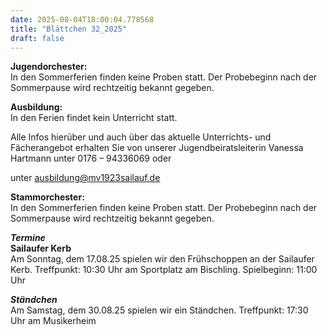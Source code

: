 ```yaml
---
date: 2025-08-04T18:00:04.778568
title: "Blättchen 32_2025"
draft: false
---
```


 

**Jugendorchester:**  
In den Sommerferien finden keine Proben statt. Der Probebeginn nach der Sommerpause wird rechtzeitig bekannt gegeben.

**Ausbildung:**  
In den Ferien findet kein Unterricht statt.

Alle Infos hierüber und auch über das aktuelle Unterrichts- und Fächerangebot erhalten Sie von unserer Jugendbeiratsleiterin Vanessa Hartmann unter 0176 – 94336069 oder 

unter ausbildung@mv1923sailauf.de

**Stammorchester:**  
In den Sommerferien finden keine Proben statt. Der Probebeginn nach der Sommerpause wird rechtzeitig bekannt gegeben.

***Termine***  
**Sailaufer Kerb**  
Am Sonntag, dem 17.08.25 spielen wir den Frühschoppen an der Sailaufer Kerb. Treffpunkt: 10:30 Uhr am Sportplatz am Bischling. Spielbeginn: 11:00 Uhr

***Ständchen***  
Am Samstag, dem 30.08.25 spielen wir ein Ständchen. Treffpunkt: 17:30 Uhr am Musikerheim

